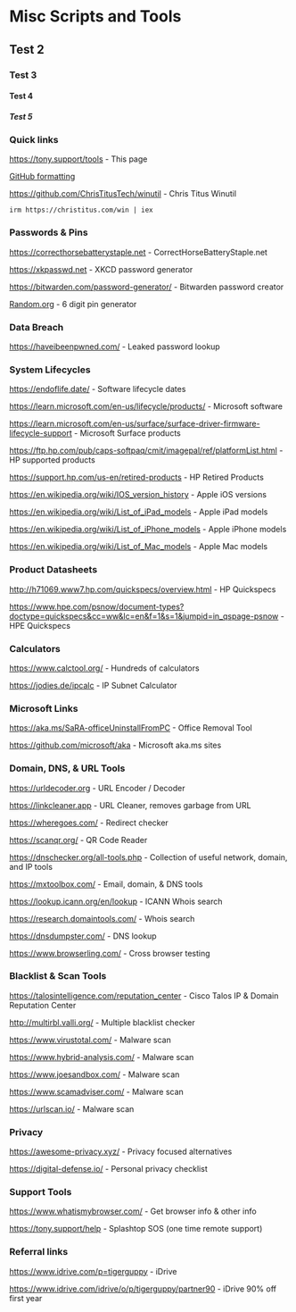 # Misc Scripts and Tools
## Test 2
### Test 3
#### Test 4
##### Test 5

### Quick links
https://tony.support/tools - This page

[GitHub formatting](https://docs.github.com/en/get-started/writing-on-github/getting-started-with-writing-and-formatting-on-github/basic-writing-and-formatting-syntax/)

https://github.com/ChrisTitusTech/winutil - Chris Titus Winutil

    irm https://christitus.com/win | iex
  


### Passwords & Pins

https://correcthorsebatterystaple.net - CorrectHorseBatteryStaple.net

https://xkpasswd.net - XKCD password generator

https://bitwarden.com/password-generator/ - Bitwarden password creator

[Random.org](https://www.random.org/integers/?num=100&min=100000&max=999999&col=1&base=10&format=html&rnd=new) - 6 digit pin generator



### Data Breach

https://haveibeenpwned.com/ - Leaked password lookup



### System Lifecycles

https://endoflife.date/ - Software lifecycle dates

https://learn.microsoft.com/en-us/lifecycle/products/ - Microsoft software

https://learn.microsoft.com/en-us/surface/surface-driver-firmware-lifecycle-support - Microsoft Surface products

https://ftp.hp.com/pub/caps-softpaq/cmit/imagepal/ref/platformList.html - HP supported products

https://support.hp.com/us-en/retired-products - HP Retired Products

https://en.wikipedia.org/wiki/IOS_version_history - Apple iOS versions

https://en.wikipedia.org/wiki/List_of_iPad_models - Apple iPad models

https://en.wikipedia.org/wiki/List_of_iPhone_models - Apple iPhone models

https://en.wikipedia.org/wiki/List_of_Mac_models - Apple Mac models



### Product Datasheets

http://h71069.www7.hp.com/quickspecs/overview.html - HP Quickspecs

https://www.hpe.com/psnow/document-types?doctype=quickspecs&cc=ww&lc=en&f=1&s=1&jumpid=in_qspage-psnow - HPE Quickspecs



### Calculators

https://www.calctool.org/ - Hundreds of calculators

https://jodies.de/ipcalc - IP Subnet Calculator



### Microsoft Links

https://aka.ms/SaRA-officeUninstallFromPC - Office Removal Tool

https://github.com/microsoft/aka - Microsoft aka.ms sites



### Domain, DNS, & URL Tools

https://urldecoder.org - URL Encoder / Decoder

https://linkcleaner.app - URL Cleaner, removes garbage from URL

https://wheregoes.com/ - Redirect checker

https://scanqr.org/ - QR Code Reader

https://dnschecker.org/all-tools.php - Collection of useful network, domain, and IP tools

https://mxtoolbox.com/ - Email, domain, & DNS tools

https://lookup.icann.org/en/lookup - ICANN Whois search

https://research.domaintools.com/ - Whois search

https://dnsdumpster.com/ - DNS lookup

https://www.browserling.com/ - Cross browser testing



### Blacklist & Scan Tools

https://talosintelligence.com/reputation_center - Cisco Talos IP & Domain Reputation Center

http://multirbl.valli.org/ - Multiple blacklist checker

https://www.virustotal.com/ - Malware scan

https://www.hybrid-analysis.com/ - Malware scan

https://www.joesandbox.com/ - Malware scan

https://www.scamadviser.com/ - Malware scan

https://urlscan.io/ - Malware scan



### Privacy

https://awesome-privacy.xyz/ - Privacy focused alternatives

https://digital-defense.io/ - Personal privacy checklist



### Support Tools

https://www.whatismybrowser.com/ - Get browser info & other info

https://tony.support/help - Splashtop SOS (one time remote support)



### Referral links

https://www.idrive.com/p=tigerguppy - iDrive

https://www.idrive.com/idrive/o/p/tigerguppy/partner90 - iDrive 90% off first year
